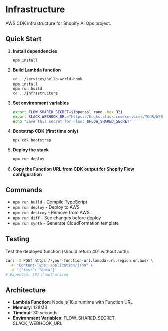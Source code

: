 # Infrastructure

AWS CDK infrastructure for Shopify AI Ops project.

## Quick Start

1. **Install dependencies**
   ```bash
   npm install
   ```

2. **Build Lambda function**
   ```bash
   cd ../services/hello-world-hook
   npm install
   npm run build
   cd ../infrastructure
   ```

3. **Set environment variables**
   ```bash
   export FLOW_SHARED_SECRET=$(openssl rand -hex 32)
   export SLACK_WEBHOOK_URL="https://hooks.slack.com/services/YOUR/WEBHOOK/URL"
   echo "Save this secret for Flow: $FLOW_SHARED_SECRET"
   ```

4. **Bootstrap CDK (first time only)**
   ```bash
   npx cdk bootstrap
   ```

5. **Deploy the stack**
   ```bash
   npm run deploy
   ```

6. **Copy the Function URL from CDK output for Shopify Flow configuration**

## Commands

- `npm run build` - Compile TypeScript
- `npm run deploy` - Deploy to AWS
- `npm run destroy` - Remove from AWS  
- `npm run diff` - See changes before deploy
- `npm run synth` - Generate CloudFormation template

## Testing

Test the deployed function (should return 401 without auth):
```bash
curl -X POST https://your-function-url.lambda-url.region.on.aws/ \
  -H "Content-Type: application/json" \
  -d '{"test": "data"}'
# Expected: 401 Unauthorized
```

## Architecture

- **Lambda Function**: Node.js 18.x runtime with Function URL
- **Memory**: 128MB 
- **Timeout**: 30 seconds
- **Environment Variables**: FLOW_SHARED_SECRET, SLACK_WEBHOOK_URL